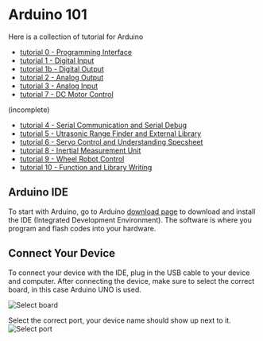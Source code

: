 # Arduino 101
Here is a collection of tutorial for Arduino

- [tutorial 0 - Programming Interface](https://github.com/unl-robotic/arduino101/blob/master/tutorial0-interface.md)
- [tutorial 1 - Digital Input](https://github.com/unl-robotic/arduino101/blob/master/tutorial1-digital.md)
- [tutorial 1b - Digital Output](https://github.com/unl-robotic/arduino101/blob/master/tutorial1b-digital-output.md)
- [tutorial 2 - Analog Output](https://github.com/unl-robotic/arduino101/blob/master/tutorial2-analog.md)
- [tutorial 3 - Analog Input](https://github.com/unl-robotic/arduino101/blob/master/tutorial3-analog-input.md)
- [tutorial 7 - DC Motor Control](https://github.com/ctliew/Motor_Control_Basic)

(incomplete)
- [tutorial 4 - Serial Communication and Serial Debug]()
- [tutorial 5 - Utrasonic Range Finder and External Library]()
- [tutorial 6 - Servo Control and Understanding Specsheet]()
- [tutorial 8 - Inertial Measurement Unit]()
- [tutorial 9 - Wheel Robot Control]()
- [tutorial 10 - Function and Library Writing]()


## Arduino IDE

To start with Arduino, go to Arduino [download page](https://www.arduino.cc/en/main/software) to download and install the IDE (Integrated Development Environment). The software is where you program and flash codes into your hardware.

## Connect Your Device

To connect your device with the IDE, plug in the USB cable to your device and computer. After connecting the device, make sure to select the correct board, in this case Arduino UNO is used.

![Select board](https://github.com/unl-robotic/arduino101/blob/master/images/arduino001.PNG "figure1")

Select the correct port, your device name should show up next to it.
![Select port](https://github.com/unl-robotic/arduino101/blob/master/images/arduino002.PNG "figure2")
